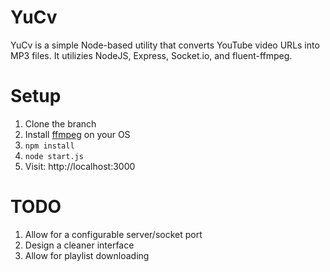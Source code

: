 # YuCv
YuCv is a simple Node-based utility that converts YouTube video URLs into MP3 files.  It utilizies NodeJS, Express, Socket.io, and fluent-ffmpeg.

# Setup
1.  Clone the branch
2.  Install [ffmpeg](http://www.ffmpeg.org) on your OS
3.  `npm install`
4.  `node start.js`
5.  Visit: http://localhost:3000

# TODO
1.  Allow for a configurable server/socket port
2.  Design a cleaner interface
3.  Allow for playlist downloading
